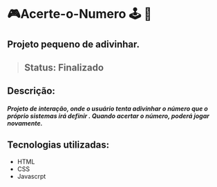 # :video_game:Acerte-o-Numero :joystick: :hammer:
<h2>Projeto pequeno de adivinhar.</h2> 

> ## Status: Finalizado

## Descrição:

<h5> Projeto de interação, onde o usuário tenta adivinhar o número que o próprio sistemas irá definir . Quando acertar o número, poderá jogar novamente.</h5>

## Tecnologias utilizadas:
* HTML
* CSS
* Javascrpt

